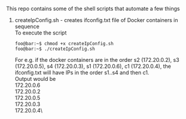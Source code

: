 This repo contains some of the shell scripts that automate a few things

1. createIpConfig.sh - creates ifconfig.txt file of Docker containers in sequence\
   To execute the script
   ```console
   foo@bar:~$ chmod +x createIpConfig.sh
   foo@bar:~$ ./createIpConfig.sh
   ```
   For e.g. if the docker containers are in the order s2 (172.20.0.2), s3 (172.20.0.5), s4 (172.20.0.3), s1 (172.20.0.6), c1 (172.20.0.4), the ifconfig.txt will have IPs in the order s1..s4 and then c1.\
   Output would be\
   172.20.0.6\
   172.20.0.2\
   172.20.0.5\
   172.20.0.3\
   172.20.0.4\


